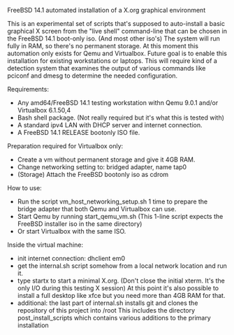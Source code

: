FreeBSD 14.1 automated installation of a X.org graphical environment

This is an experimental set of scripts that's supposed to auto-install a basic graphical X screen from the "live shell" command-line that can be chosen in the FreeBSD 14.1 boot-only iso. (And most other iso's) The system will run fully in RAM, so there's no permanent storage. At this moment this automation only exists for Qemu and Virtualbox.
Future goal is to enable this installation for existing workstations or laptops. This will require kind of a detection system that examines the output of various commands like pciconf and dmesg to determine the needed configuration.

Requirements:

* Any amd64/FreeBSD 14.1 testing workstation withn Qemu 9.0.1 and/or Virtualbox 6.1.50,4
* Bash shell package. (Not really required but it's what this is tested with)
* A standard ipv4 LAN with DHCP server and internet connection.
* A FreeBSD 14.1 RELEASE bootonly ISO file.

Preparation required for Virtualbox only:
* Create a vm without permanent storage and give it 4GB RAM.
* Change networking setting to: bridged adapter, name tap0
* (Storage) Attach the FreeBSD bootonly iso as cdrom

How to use:
* Run the script vm_host_networking_setup.sh 1 time to prepare the bridge adapter that both Qemu and Virtualbox can use.
* Start Qemu by running start_qemu_vm.sh
(This 1-line script expects the FreeBSD installer iso in the same directory)
* Or start Virtualbox with the same ISO.

Inside the virtual machine:
* init internet connection: dhclient em0
* get the internal.sh script somehow from a local network location and run it.
* type startx to start a minimal X.org. (Don't close the initial xterm. It's the only I/O during this testing X session)
  At this point it's also possible to install a full desktop like xfce but you need more than 4GB RAM for that.
* additional: the last part of internal.sh installs git and clones the repository of this project into /root
  This includes the directory post_install_scripts which contains various additions to the primary installation
